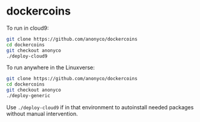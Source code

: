 # dockercoins

To run in cloud9:

```sh
git clone https://github.com/anonyco/dockercoins
cd dockercoins
git checkout anonyco
./deploy-cloud9
```

To run anywhere in the Linuxverse:

```sh
git clone https://github.com/anonyco/dockercoins
cd dockercoins
git checkout anonyco
./deploy-generic
```

Use `./deploy-cloud9` if in that environment to autoinstall needed packages without manual intervention.


